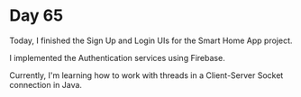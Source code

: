 # Day 65

Today, I finished the Sign Up and Login UIs for the Smart Home App project.

I implemented the Authentication services using Firebase.

Currently, I'm learning how to work with threads in a Client-Server Socket connection in Java.
